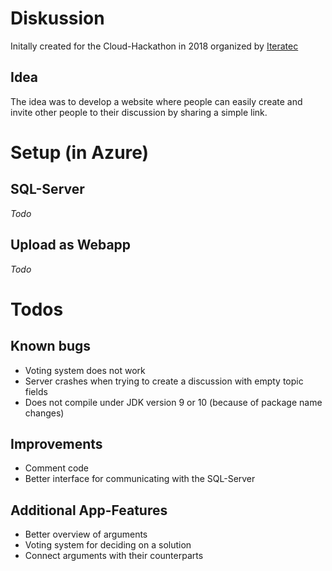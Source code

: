 # Diskussion
Initally created for the Cloud-Hackathon in 2018 organized by [Iteratec](https://www.iteratec.de)
## Idea
The idea was to develop a website where people can easily create and invite other people to their 
discussion by sharing a simple link.

# Setup (in Azure)
## SQL-Server
*Todo*

## Upload as Webapp
*Todo*

# Todos
## Known bugs
- Voting system does not work
- Server crashes when trying to create a discussion with empty topic fields
- Does not compile under JDK version 9 or 10 (because of package name changes)

## Improvements
- Comment code
- Better interface for communicating with the SQL-Server

## Additional App-Features
- Better overview of arguments
- Voting system for deciding on a solution
- Connect arguments with their counterparts
